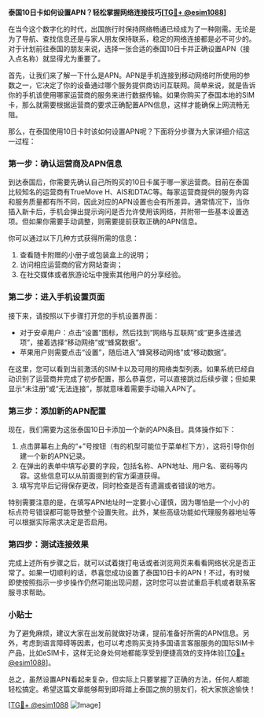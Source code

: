 **泰国10日卡如何设置APN？轻松掌握网络连接技巧[[TG💪+ @esim1088](https://t.me/s/esim1088)]**

在当今这个数字化的时代，出国旅行时保持网络畅通已经成为了一种刚需。无论是为了导航、查找信息还是与家人朋友保持联系，稳定的网络连接都是必不可少的。对于计划前往泰国的朋友来说，选择一张合适的泰国10日卡并正确设置APN（接入点名称）就显得尤为重要了。

首先，让我们来了解一下什么是APN。APN是手机连接到移动网络时所使用的参数之一，它决定了你的设备通过哪个服务提供商访问互联网。简单来说，就是告诉你的手机该使用哪家运营商的服务来进行数据传输。如果你购买了泰国本地的SIM卡，那么就需要根据运营商的要求正确配置APN信息，这样才能确保上网流畅无阻。

那么，在泰国使用10日卡时该如何设置APN呢？下面将分步骤为大家详细介绍这一过程：

### 第一步：确认运营商及APN信息

到达泰国后，你需要先确认自己所购买的10日卡属于哪一家运营商。目前在泰国比较知名的运营商有TrueMove H、AIS和DTAC等。每家运营商提供的服务内容和服务质量都有所不同，因此对应的APN设置也会有所差异。通常情况下，当你插入新卡后，手机会弹出提示询问是否允许使用该网络，并附带一些基本设置选项。但如果你需要手动调整，则需要提前获取正确的APN信息。

你可以通过以下几种方式获得所需的信息：
1. 查看随卡附赠的小册子或包装盒上的说明；
2. 访问相应运营商的官方网站查询；
3. 在社交媒体或者旅游论坛中搜索其他用户的分享经验。

### 第二步：进入手机设置页面

接下来，请按照以下步骤打开您的手机设置界面：
- 对于安卓用户：点击“设置”图标，然后找到“网络与互联网”或“更多连接选项”，接着选择“移动网络”或“蜂窝数据”。
- 苹果用户则需要点击“设置”，随后进入“蜂窝移动网络”或“移动数据”。

在这里，您可以看到当前激活的SIM卡以及可用的网络类型列表。如果系统已经自动识别了运营商并完成了初步配置，那么恭喜您，可以直接跳过后续步骤；但如果显示“未注册”或“无法连接”，那就意味着需要手动输入APN了。

### 第三步：添加新的APN配置

现在，我们需要为这张泰国10日卡添加一个新的APN条目。具体操作如下：

1. 点击屏幕右上角的“+”号按钮（有的机型可能位于菜单栏下方），这将引导你创建一个新的APN记录。
2. 在弹出的表单中填写必要的字段，包括名称、APN地址、用户名、密码等内容。这些信息可以从前面提到的官方渠道获得。
3. 填写完毕后记得保存更改，同时检查是否有遗漏或者错误的地方。

特别需要注意的是，在填写APN地址时一定要小心谨慎，因为哪怕是一个小小的标点符号错误都可能导致整个设置失败。此外，某些高级功能如代理服务器地址等可以根据实际需求决定是否启用。

### 第四步：测试连接效果

完成上述所有步骤之后，就可以试着拨打电话或者浏览网页来看看网络状况是否正常了。如果一切顺利的话，恭喜您成功设置了泰国10日卡的APN！不过，有时候即使按照指示一步步操作仍然可能出现问题，这时您可以尝试重启手机或者联系客服寻求帮助。

### 小贴士

为了避免麻烦，建议大家在出发前就做好功课，提前准备好所需的APN信息。另外，考虑到语言障碍等因素，也可以考虑购买支持多国语言客服服务的国际SIM卡产品，比如eSIM卡，这样无论身处何地都能享受到便捷高效的支持体验[[TG💪+ @esim1088](https://t.me/s/esim1088)]。

总之，虽然设置APN看起来复杂，但实际上只要掌握了正确的方法，任何人都能轻松搞定。希望这篇文章能够帮到即将踏上泰国之旅的朋友们，祝大家旅途愉快！

[[TG💪+ @esim1088](https://t.me/s/esim1088) ![Image](https://i.postimg.cc/4NQfJmqS/Snipaste-2025-05-13-00-14-12.png)]